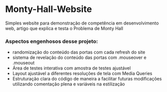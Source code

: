# Monty-Hall-Website
Simples website para demonstração de competência em desenvolvimento web, artigo que explica e testa o Problema de Monty Hall

### Aspectos engenhosos desse projeto:
- randomização do conteúdo das portas com cada refresh do site
- sistema de revelação do conteúdo das portas com .mouseover e .mouseout
- Área de testes interativa com amostra de testes ajustável
- Layout ajustável a diferentes resoluções de tela com Media Queries
- Estruturação clara do código de maneira a facilitar futuras modificações utilizando comentação plena e variáveis na estilização
